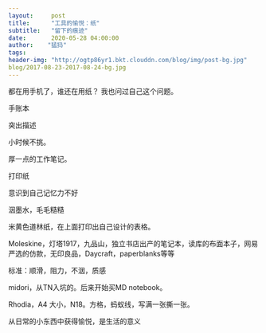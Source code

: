 ```yaml
---
layout:     post
title:      "工具的愉悦：纸"
subtitle:   "留下的痕迹"
date:       2020-05-28 04:00:00
author:    "猛犸"
tags: 
header-img: "http://ogtp86yr1.bkt.clouddn.com/blog/img/post-bg.jpg"
blog/2017-08-23-2017-08-24-bg.jpg
---
```


都在用手机了，谁还在用纸？
我也问过自己这个问题。

手账本

突出描述

小时候不挑。

厚一点的工作笔记。

打印纸

意识到自己记忆力不好

洇墨水，毛毛糙糙

米黄色道林纸，在上面打印出自己设计的表格。

Moleskine，灯塔1917，九品山，独立书店出产的笔记本，读库的布面本子，网易严选的仿款，无印良品，Daycraft，paperblanks等等

标准：顺滑，阻力，不洇，质感

midori，从TN入坑的。后来开始买MD notebook。

Rhodia，A4 大小，N18。方格，蚂蚁线，写满一张撕一张。



从日常的小东西中获得愉悦，是生活的意义